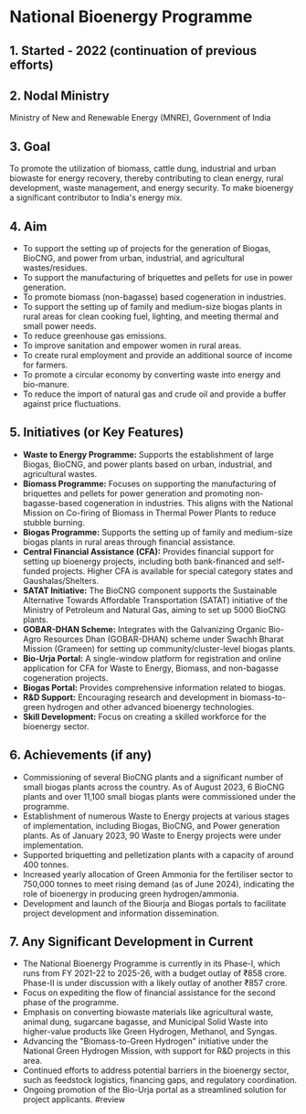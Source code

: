# National Bioenergy Programme

## 1. Started - 2022 (continuation of previous efforts)

## 2. Nodal Ministry
Ministry of New and Renewable Energy (MNRE), Government of India

## 3. Goal
To promote the utilization of biomass, cattle dung, industrial and urban biowaste for energy recovery, thereby contributing to clean energy, rural development, waste management, and energy security. To make bioenergy a significant contributor to India's energy mix.

## 4. Aim
* To support the setting up of projects for the generation of Biogas, BioCNG, and power from urban, industrial, and agricultural wastes/residues.
* To support the manufacturing of briquettes and pellets for use in power generation.
* To promote biomass (non-bagasse) based cogeneration in industries.
* To support the setting up of family and medium-size biogas plants in rural areas for clean cooking fuel, lighting, and meeting thermal and small power needs.
* To reduce greenhouse gas emissions.
* To improve sanitation and empower women in rural areas.
* To create rural employment and provide an additional source of income for farmers.
* To promote a circular economy by converting waste into energy and bio-manure.
* To reduce the import of natural gas and crude oil and provide a buffer against price fluctuations.

## 5. Initiatives (or Key Features)
* **Waste to Energy Programme:** Supports the establishment of large Biogas, BioCNG, and power plants based on urban, industrial, and agricultural wastes.
* **Biomass Programme:** Focuses on supporting the manufacturing of briquettes and pellets for power generation and promoting non-bagasse-based cogeneration in industries. This aligns with the National Mission on Co-firing of Biomass in Thermal Power Plants to reduce stubble burning.
* **Biogas Programme:** Supports the setting up of family and medium-size biogas plants in rural areas through financial assistance.
* **Central Financial Assistance (CFA):** Provides financial support for setting up bioenergy projects, including both bank-financed and self-funded projects. Higher CFA is available for special category states and Gaushalas/Shelters.
* **SATAT Initiative:** The BioCNG component supports the Sustainable Alternative Towards Affordable Transportation (SATAT) initiative of the Ministry of Petroleum and Natural Gas, aiming to set up 5000 BioCNG plants.
* **GOBAR-DHAN Scheme:** Integrates with the Galvanizing Organic Bio-Agro Resources Dhan (GOBAR-DHAN) scheme under Swachh Bharat Mission (Grameen) for setting up community/cluster-level biogas plants.
* **Bio-Urja Portal:** A single-window platform for registration and online application for CFA for Waste to Energy, Biomass, and non-bagasse cogeneration projects.
* **Biogas Portal:** Provides comprehensive information related to biogas.
* **R&D Support:** Encouraging research and development in biomass-to-green hydrogen and other advanced bioenergy technologies.
* **Skill Development:** Focus on creating a skilled workforce for the bioenergy sector.

## 6. Achievements (if any)
* Commissioning of several BioCNG plants and a significant number of small biogas plants across the country. As of August 2023, 6 BioCNG plants and over 11,100 small biogas plants were commissioned under the programme.
* Establishment of numerous Waste to Energy projects at various stages of implementation, including Biogas, BioCNG, and Power generation plants. As of January 2023, 90 Waste to Energy projects were under implementation.
* Supported briquetting and pelletization plants with a capacity of around 400 tonnes.
* Increased yearly allocation of Green Ammonia for the fertiliser sector to 750,000 tonnes to meet rising demand (as of June 2024), indicating the role of bioenergy in producing green hydrogen/ammonia.
* Development and launch of the Biourja and Biogas portals to facilitate project development and information dissemination.

## 7. Any Significant Development in Current
* The National Bioenergy Programme is currently in its Phase-I, which runs from FY 2021-22 to 2025-26, with a budget outlay of ₹858 crore. Phase-II is under discussion with a likely outlay of another ₹857 crore.
* Focus on expediting the flow of financial assistance for the second phase of the programme.
* Emphasis on converting biowaste materials like agricultural waste, animal dung, sugarcane bagasse, and Municipal Solid Waste into higher-value products like Green Hydrogen, Methanol, and Syngas.
* Advancing the "Biomass-to-Green Hydrogen" initiative under the National Green Hydrogen Mission, with support for R&D projects in this area.
* Continued efforts to address potential barriers in the bioenergy sector, such as feedstock logistics, financing gaps, and regulatory coordination.
* Ongoing promotion of the Bio-Urja portal as a streamlined solution for project applicants.
#review